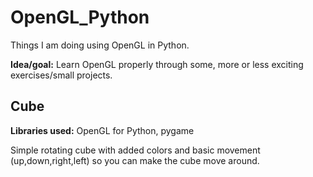 # OpenGL_Python
Things I am doing using OpenGL in Python.

**Idea/goal:** Learn OpenGL properly through some, more or less exciting exercises/small projects.


## Cube
**Libraries used:** OpenGL for Python, pygame

Simple rotating cube with added colors and basic movement (up,down,right,left) so you can make the cube move around.
